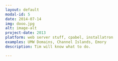 ```yaml
---
layout: default
modal-id: 5
date: 2014-07-14
img: dooo.jpg
alt: image-alt
project-date: 2013
platform: web server stuff, cpabel, installatron
examples: UMW Domains, Channel Islands, Emory
description: Tim will know what to do.

---
```

